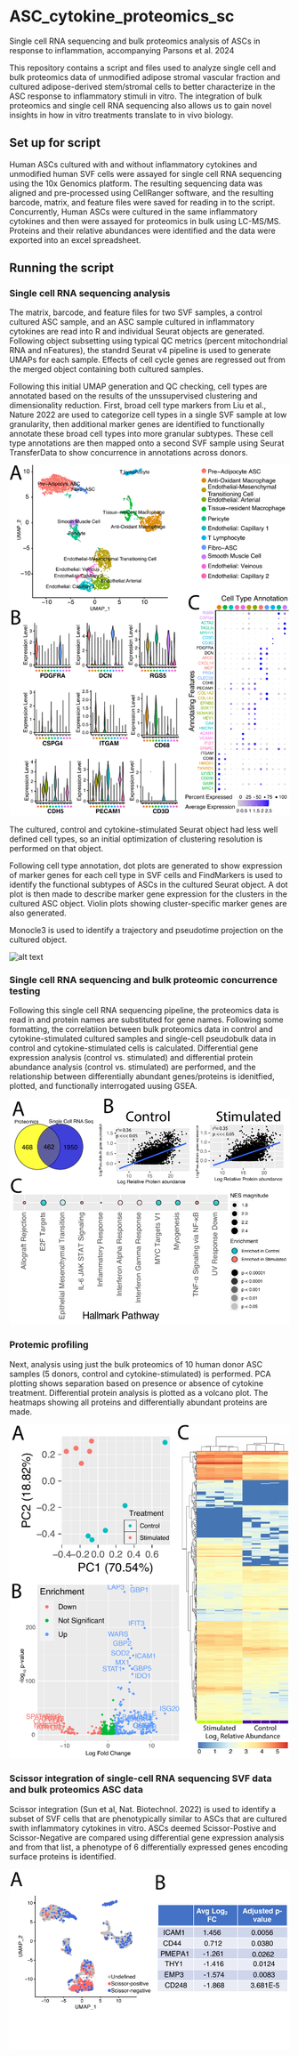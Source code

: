 # ASC_cytokine_proteomics_sc
Single cell RNA sequencing and bulk proteomics analysis of ASCs in response to inflammation, accompanying Parsons et al. 2024

This repository contains a script and files used to analyze single cell and bulk proteomics data of unmodified adipose stromal vascular fraction and cultured adipose-derived stem/stromal cells to better characterize in the ASC response to inflammatory stimuli in vitro. The integration of bulk proteomics and single cell RNA sequencing also allows us to gain novel insights in how in vitro treatments translate to in vivo biology.

## Set up for script
Human ASCs cultured with and without inflammatory cytokines and unmodified human SVF cells were assayed for single cell RNA sequencing using the 10x Genomics platform. The resulting sequencing data was aligned and pre-processed using CellRanger software, and the resulting barcode, matrix, and feature files were saved for reading in to the script. Concurrently, Human ASCs were cultured in the same inflammatory cytokines and then were assayed for proteomics in bulk using LC-MS/MS. Proteins and their relative abundances were identified and the data were exported into an excel spreadsheet.

## Running the script
### Single cell RNA sequencing analysis
The matrix, barcode, and feature files for two SVF samples, a control cultured ASC sample, and an ASC sample cultured in inflammatory cytokines are read into R and individual Seurat objects are generated. Following object subsetting using typical QC metrics (percent mitochondrial RNA and nFeatures), the standrd Seurat v4 pipeline is used to generate UMAPs for each sample. Effects of cell cycle genes are regressed out from the merged object containing both cultured samples. 

Following this initial UMAP generation and QC checking, cell types are annotated based on the results of the unssupervised clustering and dimensionality reduction. First, broad cell type markers from Liu et al., Nature 2022 are used to categorize cell types in a single SVF sample at low granularity, then additional marker genes are identified to functionally annotate these broad cell types into more granular subtypes. These cell type annotations are then mapped onto a second SVF sample using Seurat TransferData to show concurrence in annotations across donors.

![alt text](/Figure1.png "SVF single cell analysis")

The cultured, control and cytokine-stimulated Seurat object had less well defined cell types, so an initial optimization of clustering resolution is performed on that object. 

Following cell type annotation, dot plots are generated to show expression of marker genes for each cell type in SVF cells and FindMarkers is used to identify the functional subtypes of ASCs in the cultured Seurat object. A dot plot is then made to describe marker gene expression for the clusters in the cultured ASC object. Violin plots showing cluster-specific marker genes are also generated.

Monocle3 is used to identify a trajectory and pseudotime projection on the cultured object.

![alt text](/Figure2.png "ASC single cell analysis")

### Single cell RNA sequencing and bulk proteomic concurrence testing
Following this single cell RNA sequencing pipeline, the proteomics data is read in and protein names are substituted for gene names. Following some formatting, the correlatiion between bulk proteomics data in control and cytokine-stimulated cultured samples and single-cell pseudobulk data in control and cytokine-stimulated cells is calculated. Differential gene expression analysis (control vs. stimulated) and differential protein abundance analysis (control vs. stimulated) are performed, and the relationship between differentially abundant genes/proteins is idenitfied, plotted, and functionally interrogated uusing GSEA. 

![alt text](/Figure4.png "Concurrence testing")

### Protemic profiling
Next, analysis using just the bulk proteomics of 10 human donor ASC samples (5 donors, control and cytokine-stimulated) is performed. PCA plotting shows separation based on presence or absence of cytokine treatment. Differential protein analysis is plotted as a volcano plot. The heatmaps showing all proteins and differentially abundant proteins are made.

![alt text](/Figure3.png "Proteomic profiling")

### Scissor integration of single-cell RNA sequencing SVF data and bulk proteomics ASC data
Scissor integration (Sun et al, Nat. Biotechnol. 2022) is used to identify a subset of SVF cells that are phenotypically similar to ASCs that are cultured swith inflammatory cytokines in vitro. ASCs deemed Scissor-Postive and Scissor-Negative are compared using differential gene expression analysis and from that list, a phenotype of 6 differentially expressed genes encoding surface proteins is identified.

![alt text](/Figure5.png "Scissor")
